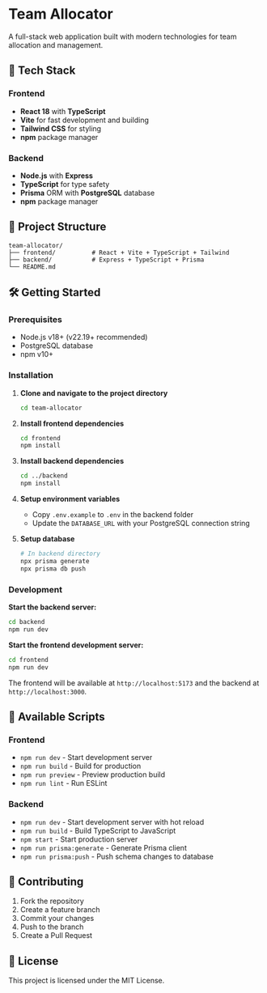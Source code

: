# Team Allocator

A full-stack web application built with modern technologies for team allocation and management.

## 🚀 Tech Stack

### Frontend
- **React 18** with **TypeScript**
- **Vite** for fast development and building
- **Tailwind CSS** for styling
- **npm** package manager

### Backend
- **Node.js** with **Express**
- **TypeScript** for type safety
- **Prisma** ORM with **PostgreSQL** database
- **npm** package manager

## 📁 Project Structure

```
team-allocator/
├── frontend/          # React + Vite + TypeScript + Tailwind
├── backend/           # Express + TypeScript + Prisma
└── README.md
```

## 🛠️ Getting Started

### Prerequisites
- Node.js v18+ (v22.19+ recommended)
- PostgreSQL database
- npm v10+

### Installation

1. **Clone and navigate to the project directory**
   ```bash
   cd team-allocator
   ```

2. **Install frontend dependencies**
   ```bash
   cd frontend
   npm install
   ```

3. **Install backend dependencies**
   ```bash
   cd ../backend
   npm install
   ```

4. **Setup environment variables**
   - Copy `.env.example` to `.env` in the backend folder
   - Update the `DATABASE_URL` with your PostgreSQL connection string

5. **Setup database**
   ```bash
   # In backend directory
   npx prisma generate
   npx prisma db push
   ```

### Development

**Start the backend server:**
```bash
cd backend
npm run dev
```

**Start the frontend development server:**
```bash
cd frontend
npm run dev
```

The frontend will be available at `http://localhost:5173` and the backend at `http://localhost:3000`.

## 📝 Available Scripts

### Frontend
- `npm run dev` - Start development server
- `npm run build` - Build for production
- `npm run preview` - Preview production build
- `npm run lint` - Run ESLint

### Backend
- `npm run dev` - Start development server with hot reload
- `npm run build` - Build TypeScript to JavaScript
- `npm start` - Start production server
- `npm run prisma:generate` - Generate Prisma client
- `npm run prisma:push` - Push schema changes to database

## 🤝 Contributing

1. Fork the repository
2. Create a feature branch
3. Commit your changes
4. Push to the branch
5. Create a Pull Request

## 📄 License

This project is licensed under the MIT License.
